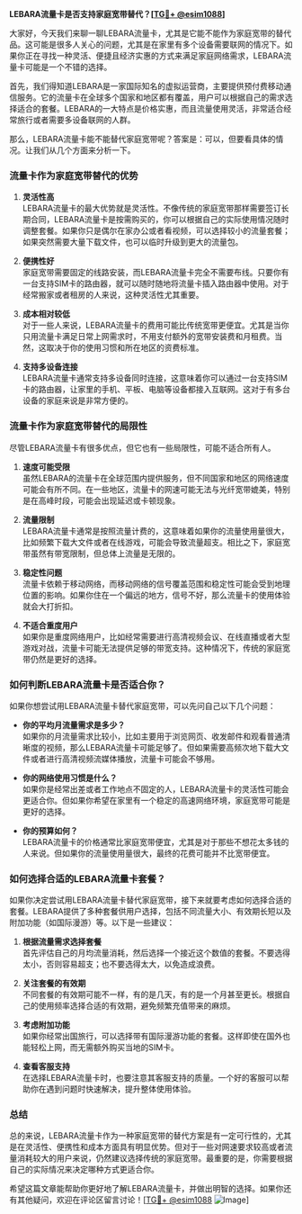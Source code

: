 **LEBARA流量卡是否支持家庭宽带替代？[[TG💪+ @esim1088](https://t.me/s/esim1088)]**

大家好，今天我们来聊一聊LEBARA流量卡，尤其是它能不能作为家庭宽带的替代品。这可能是很多人关心的问题，尤其是在家里有多个设备需要联网的情况下。如果你正在寻找一种灵活、便捷且经济实惠的方式来满足家庭网络需求，LEBARA流量卡可能是一个不错的选择。

首先，我们得知道LEBARA是一家国际知名的虚拟运营商，主要提供预付费移动通信服务。它的流量卡在全球多个国家和地区都有覆盖，用户可以根据自己的需求选择适合的套餐。LEBARA的一大特点是价格实惠，而且流量使用灵活，非常适合经常旅行或者需要多设备联网的人群。

那么，LEBARA流量卡能不能替代家庭宽带呢？答案是：可以，但要看具体的情况。让我们从几个方面来分析一下。

### **流量卡作为家庭宽带替代的优势**

1. **灵活性高**  
   LEBARA流量卡的最大优势就是灵活性。不像传统的家庭宽带那样需要签订长期合同，LEBARA流量卡是按需购买的，你可以根据自己的实际使用情况随时调整套餐。如果你只是偶尔在家办公或者看视频，可以选择较小的流量套餐；如果突然需要大量下载文件，也可以临时升级到更大的流量包。

2. **便携性好**  
   家庭宽带需要固定的线路安装，而LEBARA流量卡完全不需要布线。只要你有一台支持SIM卡的路由器，就可以随时随地将流量卡插入路由器中使用。对于经常搬家或者租房的人来说，这种灵活性尤其重要。

3. **成本相对较低**  
   对于一些人来说，LEBARA流量卡的费用可能比传统宽带更便宜。尤其是当你只用流量卡满足日常上网需求时，不用支付额外的宽带安装费和月租费。当然，这取决于你的使用习惯和所在地区的资费标准。

4. **支持多设备连接**  
   LEBARA流量卡通常支持多设备同时连接，这意味着你可以通过一台支持SIM卡的路由器，让家里的手机、平板、电脑等设备都接入互联网。这对于有多台设备的家庭来说是非常方便的。

### **流量卡作为家庭宽带替代的局限性**

尽管LEBARA流量卡有很多优点，但它也有一些局限性，可能不适合所有人。

1. **速度可能受限**  
   虽然LEBARA的流量卡在全球范围内提供服务，但不同国家和地区的网络速度可能会有所不同。在一些地区，流量卡的网速可能无法与光纤宽带媲美，特别是在高峰时段，可能会出现延迟或卡顿现象。

2. **流量限制**  
   LEBARA流量卡通常是按照流量计费的，这意味着如果你的流量使用量很大，比如频繁下载大文件或者在线游戏，可能会导致流量超支。相比之下，家庭宽带虽然有带宽限制，但总体上流量是无限的。

3. **稳定性问题**  
   流量卡依赖于移动网络，而移动网络的信号覆盖范围和稳定性可能会受到地理位置的影响。如果你住在一个偏远的地方，信号不好，那么流量卡的使用体验就会大打折扣。

4. **不适合重度用户**  
   如果你是重度网络用户，比如经常需要进行高清视频会议、在线直播或者大型游戏对战，流量卡可能无法提供足够的带宽支持。这种情况下，传统的家庭宽带仍然是更好的选择。

### **如何判断LEBARA流量卡是否适合你？**

如果你想尝试用LEBARA流量卡替代家庭宽带，可以先问自己以下几个问题：

- **你的平均月流量需求是多少？**  
  如果你的月流量需求比较小，比如主要用于浏览网页、收发邮件和观看普通清晰度的视频，那么LEBARA流量卡可能足够了。但如果需要高频次地下载大文件或者进行高清视频流媒体播放，流量卡可能会不够用。

- **你的网络使用习惯是什么？**  
  如果你是经常出差或者工作地点不固定的人，LEBARA流量卡的灵活性可能会更适合你。但如果你希望在家里有一个稳定的高速网络环境，家庭宽带可能是更好的选择。

- **你的预算如何？**  
  LEBARA流量卡的价格通常比家庭宽带便宜，尤其是对于那些不想花太多钱的人来说。但如果你的流量使用量很大，最终的花费可能并不比宽带便宜。

### **如何选择合适的LEBARA流量卡套餐？**

如果你决定尝试用LEBARA流量卡替代家庭宽带，接下来就要考虑如何选择合适的套餐。LEBARA提供了多种套餐供用户选择，包括不同流量大小、有效期长短以及附加功能（如国际漫游）等。以下是一些建议：

1. **根据流量需求选择套餐**  
   首先评估自己的月均流量消耗，然后选择一个接近这个数值的套餐。不要选得太小，否则容易超支；也不要选得太大，以免造成浪费。

2. **关注套餐的有效期**  
   不同套餐的有效期可能不一样，有的是几天，有的是一个月甚至更长。根据自己的使用频率选择合适的有效期，避免频繁充值带来的麻烦。

3. **考虑附加功能**  
   如果你经常出国旅行，可以选择带有国际漫游功能的套餐。这样即使在国外也能轻松上网，而无需额外购买当地的SIM卡。

4. **查看客服支持**  
   在选择LEBARA流量卡时，也要注意其客服支持的质量。一个好的客服可以帮助你在遇到问题时快速解决，提升整体使用体验。

### **总结**

总的来说，LEBARA流量卡作为一种家庭宽带的替代方案是有一定可行性的，尤其是在灵活性、便携性和成本方面具有明显优势。但对于一些对网速要求较高或者流量消耗较大的用户来说，仍然建议选择传统的家庭宽带。最重要的是，你需要根据自己的实际情况来决定哪种方式更适合你。

希望这篇文章能帮助你更好地了解LEBARA流量卡，并做出明智的选择。如果你还有其他疑问，欢迎在评论区留言讨论！[[TG💪+ @esim1088](https://t.me/s/esim1088) ![Image](https://i.postimg.cc/4NQfJmqS/Snipaste-2025-05-13-00-14-12.png)]